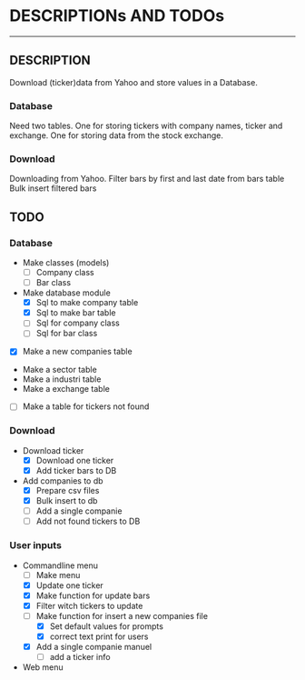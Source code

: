 # DESCRIPTIONs AND TODOs
---

## DESCRIPTION
Download (ticker)data from Yahoo and store values in a Database.

### Database
Need two tables. 
One for storing tickers with company names, ticker and exchange.
One for storing data from the stock exchange.

### Download
Downloading from Yahoo.
Filter bars by first and last date from bars table
Bulk insert filtered bars

## TODO
### Database
* Make classes (models)
    - [ ] Company class
    - [ ] Bar class
* Make database module
    - [x] Sql to make company table
    - [x] Sql to make bar table
    - [ ] Sql for company class
    - [ ] Sql for bar class
- [x] Make a new companies table
* Make a sector table
* Make a industri table
* Make a exchange table
- [ ] Make a table for tickers not found

### Download
* Download ticker
    - [x] Download one ticker
    - [x] Add ticker bars to DB
* Add companies to db
    - [x] Prepare csv files
    - [x] Bulk insert to db
    - [ ] Add a single companie
    - [ ] Add not found tickers to DB

### User inputs
* Commandline menu
    - [ ] Make menu
    - [x] Update one ticker
    - [x] Make function for update bars
    - [x] Filter witch tickers to update
    - [ ] Make function for insert a new companies file
        - [x] Set default values for prompts
        - [x] correct text print for users
    - [x] Add a single companie manuel
        - [ ] add a ticker info
* Web menu